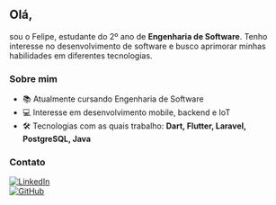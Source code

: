 ## Olá, 

sou o Felipe, estudante do 2º ano de **Engenharia de Software**. Tenho interesse no desenvolvimento de software e busco aprimorar minhas habilidades em diferentes tecnologias.

### Sobre mim
- 📚 Atualmente cursando Engenharia de Software
- 💻 Interesse em desenvolvimento mobile, backend e IoT
- 🛠 Tecnologias com as quais trabalho: **Dart, Flutter, Laravel, PostgreSQL, Java**

### Contato
[![LinkedIn](https://img.shields.io/badge/LinkedIn-000?style=for-the-badge&logo=linkedin&logoColor=0A66C2)]([(https://www.youtube.com/watch?v=dQw4w9WgXcQ&pp=ygUXbmV2ZXIgZ29ubmEgZ2l2ZSB5b3UgdXA%3D)])  
[![GitHub](https://img.shields.io/badge/GitHub-000?style=for-the-badge&logo=github)]([(https://www.youtube.com/watch?v=dQw4w9WgXcQ&pp=ygUXbmV2ZXIgZ29ubmEgZ2l2ZSB5b3UgdXA%3D)])  

